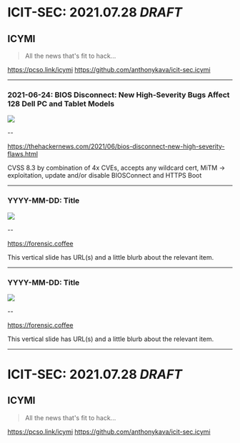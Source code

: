 # ICIT-SEC: 2021.07.28 *DRAFT*

## **ICYMI**

> All the news that's fit to hack...

https://pcso.link/icymi
https://github.com/anthonykava/icit-sec.icymi

<!-- .slide: data-transition="zoom" -->
<!-- .slide: data-background="/images/icitsec.logo.1920x1080.dark.jpg" -->

---

### 2021-06-24: BIOS Disconnect: New High-Severity Bugs Affect 128 Dell PC and Tablet Models
![](https://thehackernews.com/images/-AYvl65gpkT4/YNRcfWXgT-I/AAAAAAAAC-s/tytn7xlkjfMItj6amgfzAoivz4vwBmmiACLcBGAsYHQ/s0/hacking-dell-computers.jpg)

--

https://thehackernews.com/2021/06/bios-disconnect-new-high-severity-flaws.html

CVSS 8.3 by combination of 4x CVEs, accepts any wildcard cert, MiTM -> exploitation, update and/or disable BIOSConnect and HTTPS Boot

---

### YYYY-MM-DD: Title
![](https://forensic.coffee/images/hacking.is.good2.jpg)

--

https://forensic.coffee

This vertical slide has URL(s) and a little blurb about the relevant item.

---

### YYYY-MM-DD: Title
![](https://forensic.coffee/images/hacking.is.good2.jpg)

--

https://forensic.coffee

This vertical slide has URL(s) and a little blurb about the relevant item.

---

# ICIT-SEC: 2021.07.28 *DRAFT*

## **ICYMI**

> All the news that's fit to hack...

https://pcso.link/icymi
https://github.com/anthonykava/icit-sec.icymi

<!-- .slide: data-transition="zoom" -->
<!-- .slide: data-background="/images/icitsec.logo.1920x1080.dark.jpg" -->
